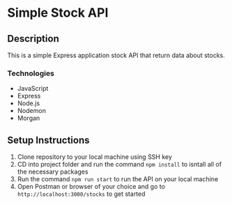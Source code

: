 # Simple Stock API 

## Description
This is a simple Express application stock API that return data about stocks.

### Technologies 
* JavaScript
* Express
* Node.js
* Nodemon
* Morgan

## Setup Instructions
1. Clone repository to your local machine using SSH key
2. CD into project folder and run the command ```npm install``` to isntall all of the necessary packages
3. Run the command ```npm run start``` to run the API on your local machine
4. Open Postman or browser of your choice and go to ```http://localhost:3000/stocks``` to get started

